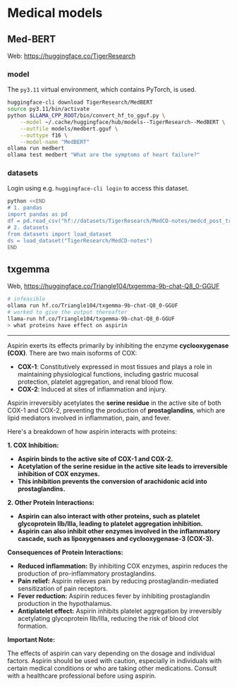 # Medical models

## Med-BERT

Web: <https://huggingface.co/TigerResearch>

### model

The `py3.11` virtual environment, which contains PyTorch, is used.

```bash
huggingface-cli download TigerResearch/MedBERT
source py3.11/bin/activate
python $LLAMA_CPP_ROOT/bin/convert_hf_to_gguf.py \
    --model ~/.cache/huggingface/hub/models--TigerResearch--MedBERT \
    --outfile models/medbert.gguf \
    --outtype f16 \
    --model-name "MedBERT"
ollama run medbert
ollama test medbert "What are the symptoms of heart failure?"
```

### datasets

Login using e.g. `huggingface-cli login` to access this dataset.

```bash
python <<END
# 1. pandas
import pandas as pd
df = pd.read_csv("hf://datasets/TigerResearch/MedCD-notes/medcd_post_transfusion_effect_evaluation_records.csv")
# 2. datasets
from datasets import load_dataset
ds = load_dataset("TigerResearch/MedCD-notes")
END
```

## txgemma

Web, <https://huggingface.co/Triangle104/txgemma-9b-chat-Q8_0-GGUF>

```bash
# infeasible
ollama run hf.co/Triangle104/txgemma-9b-chat-Q8_0-GGUF
# worked to give the output thereafter
llama-run hf.co/Triangle104/txgemma-9b-chat-Q8_0-GGUF
> what proteins have effect on aspirin
```
---

Aspirin exerts its effects primarily by inhibiting the enzyme **cyclooxygenase (COX)**. There are two main isoforms of COX:

* **COX-1**: Constitutively expressed in most tissues and plays a role in maintaining physiological functions, including gastric mucosal protection, platelet aggregation, and renal blood flow.
* **COX-2**: Induced at sites of inflammation and injury.

Aspirin irreversibly acetylates the **serine residue** in the active site of both COX-1 and COX-2, preventing the production of **prostaglandins**, which are lipid mediators involved in inflammation, pain, and fever.

Here's a breakdown of how aspirin interacts with proteins:

**1. COX Inhibition:**

* **Aspirin binds to the active site of COX-1 and COX-2.**
* **Acetylation of the serine residue in the active site leads to irreversible inhibition of COX enzymes.**
* **This inhibition prevents the conversion of arachidonic acid into prostaglandins.**

**2. Other Protein Interactions:**

* **Aspirin can also interact with other proteins, such as platelet glycoprotein IIb/IIIa, leading to platelet aggregation inhibition.**
* **Aspirin can also inhibit other enzymes involved in the inflammatory cascade, such as lipoxygenases and cyclooxygenase-3 (COX-3).**

**Consequences of Protein Interactions:**

* **Reduced inflammation:** By inhibiting COX enzymes, aspirin reduces the production of pro-inflammatory prostaglandins.
* **Pain relief:** Aspirin relieves pain by reducing prostaglandin-mediated sensitization of pain receptors.
* **Fever reduction:** Aspirin reduces fever by inhibiting prostaglandin production in the hypothalamus.
* **Antiplatelet effect:** Aspirin inhibits platelet aggregation by irreversibly acetylating glycoprotein IIb/IIIa, reducing the risk of blood clot formation.

**Important Note:**

The effects of aspirin can vary depending on the dosage and individual factors. Aspirin should be used with caution, especially in individuals with certain medical conditions or who are taking other medications. Consult with a healthcare professional before using aspirin.
